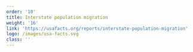 ```yaml
---
order: '10'
title: Interstate population migration
weight: '16'
link: 'https://usafacts.org/reports/interstate-population-migration'
logo: /images/usa-facts.svg
class: ''
---
```







